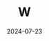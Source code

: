 ---  
layout: startup_page  
title: "W"  
id: "getw.com"  
permalink: "/wgetw.com07232024/"  
website: "https://www.getw.com/"  
funding_round: "Series A"  
funding_amount: "$14M"  
investors: "Shrug Capital, Range Group, 305 Ventures, Uphonest Capital, Quiet Capital, Palm Tree Crew, John Fieldly, Michael Rubin, Lil Durk, Nick Kyrgios, Naomi Osaka, Carter Reum, Paris Hilton"  
about: "W is a men's personal care brand offering better-for-you products at accessible prices. Launched exclusively at Walmart, the brand is focused on reinvigorating the men's personal care market with its unique approach to creator partnerships and product formulations. W's products are vegan, cruelty-free, and formulated without harsh chemicals."  
markets: "Personal Care, Men's Grooming"  
hq: "Miami, Florida, United States"  
founded_year: ""  
linkedin: ""  
twitter: ""  
instagram: "https://www.instagram.com/itscalledw/"  
facebook: ""  
crunchbase: ""  
pitchbook: ""  

date_display: "23-Jul-2024"  
date: "2024-07-23"

# SEO Optimization  
meta_title: "W - Series A Funding ($14M)"  
meta_description: "W, W is a men's personal care brand offering better-for-you products at accessible prices. Launched exclusively at Walmart, the brand is focused on reinv..."  
meta_keywords: "W, Personal Care, Men's Grooming, Series A funding"  
canonical_url: "https://startup.projectstartups.com/wgetw.com07232024/"  
---